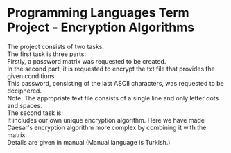 # Programming Languages Term Project - Encryption Algorithms
The project consists of two tasks.  
The first task is three parts:  
Firstly, a password matrix was requested to be created.  
In the second part, it is requested to encrypt the txt file that provides the given conditions.  
This password, consisting of the last ASCII characters, was requested to be deciphered.  
Note: The appropriate text file consists of a single line and only letter dots and spaces.    
The second task is:  
It includes our own unique encryption algorithm. Here we have made Caesar's encryption algorithm more complex by combining it with the matrix.  
Details are given in manual (Manual language is Turkish.)  


